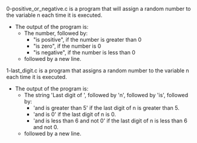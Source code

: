 0-positive_or_negative.c is a program that will assign a random number to the variable n each time it is executed.
- The output of the program is:
	* The number, followed by:
		+ "is positive", if the number is greater than 0
		+ "is zero", if the number is 0
		+ "is negative", if the number is less than 0
	* followed by a new line.

1-last_digit.c is a program that assigns a random number to the variable n each time it is executed.
- The output of the program is:
	* The string 'Last digit of ', followed by 'n', followed by 'is', followed by:
		+ 'and is greater than 5' if the last digit of n is greater than 5.
		+ 'and is 0' if the last digit of n is 0.
		+ 'and is less than 6 and not 0' if the last digit of n is less than 6 and not 0.
	* followed by a new line.
